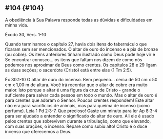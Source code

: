 ## #104 {#104}

A obediência à Sua Palavra responde todas as dúvidas e dificuldades em minha vida.

Êxodo 30, Vers. 1-10

Quando terminamos o capítulo 27, havia dois itens do tabernáculo que ficaram sem ser mencionados. O altar de ouro do incenso e a pia de bronze (ou cobre). Os itens anteriores tinham ilustrado como Deus pode hoje vir e Se encontrar conosco... os itens que faltam nos dizem de como nós podemos nos aproximar de Deus como crentes. Os capítulos 28 e 29 ligam as duas seções; o sacerdote (Cristo) está entre elas (1 Tm 2:5).

Êx 30:1-10 O altar de ouro do incenso. Bem pequeno... cerca de 50 cm x 50 cm x 1,00 m de altura. Você irá recordar que o altar de cobre era muito maior. Isto porque o altar é uma figura da cruz de Cristo - grande o suficiente para salvar cada pessoa em todo o mundo. Mas o altar de ouro é para crentes que adoram o Senhor. Poucos crentes respondem! Este altar não era para sacrifícios de animais, mas para queima de incenso (como perfume). Leia 1 Pd 2:3-7\. Que precioso! Gaste um minuto para ler Ap 8:3-4 para ser ajudado a entender o significado do altar de ouro. Ali ele é usado pelos crentes que sobrevivem durante a tribulação, como que elevando, com suas orações, o incenso. Repare como subiu alto! Cristo é o doce incenso que oferecemos a Deus.